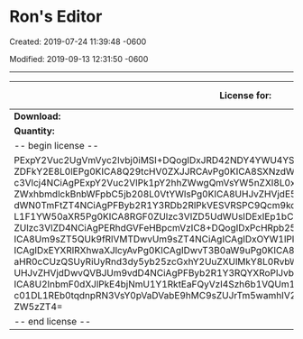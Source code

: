 # Ron's Editor

Created: 2019-07-24 11:39:48 -0600

Modified: 2019-09-13 12:31:50 -0600

---

| **License for:**                                                                                                                                                                                                                                                                                                                                                                                                                                                                                                                                                                                                                                                                                                                                                                                                                                                                                                                                                                                                                                                                                      |    | [**Ron's Editor**](http://www.ronsplace.eu/StaticLink/Product/EDITR/Home) |
|-------------------------------------------------------------|---|---------|
| **Download:**                                                                                                                                                                                                                                                                                                                                                                                                                                                                                                                                                                                                                                                                                                                                                                                                                                                                                                                                                                                                                                                                                         |    | [Download](http://www.ronsplace.eu/StaticLink/Product/EDITR/Download)      |
| **Quantity:**                                                                                                                                                                                                                                                                                                                                                                                                                                                                                                                                                                                                                                                                                                                                                                                                                                                                                                                                                                                                                                                                                         |    | 1                                                                          |
| -- begin license --                                                                                                                                                                                                                                                                                                                                                                                                                                                                                                                                                                                                                                                                                                                                                                                                                                                                                                                                                                                                                                                                                 |    |                                                                           |
| PExpY2Vuc2UgVmVyc2lvbj0iMSI+DQogIDxJRD42NDY4YWU4YS1iYTEyLTQ0MTItOWI5Ni1kOGEzMTNk ZDFkY2E8L0lEPg0KICA8Q29tcHV0ZXJJRCAvPg0KICA8SXNzdWVyPlJvbidzIFBsYWNlIEFwcHM8L0lz c3Vlcj4NCiAgPExpY2Vuc2VlPk1pY2hhZWwgQmVsYW5nZXI8L0xpY2Vuc2VlPg0KICA8RW1haWw+bXJi ZWxhbmdlckBnbWFpbC5jb208L0VtYWlsPg0KICA8UHJvZHVjdE5hbWU+Um9uJ3MgRWRpdG9yPC9Qcm9k dWN0TmFtZT4NCiAgPFByb2R1Y3RDb2RlPkVESVRSPC9Qcm9kdWN0Q29kZT4NCiAgPFF1YW50aXR5PjE8 L1F1YW50aXR5Pg0KICA8RGF0ZUlzc3VlZD5UdWUsIDExIEp1bCAyMDE3IDE3OjIzOjIzIEdNVDwvRGF0 ZUlzc3VlZD4NCiAgPERhdGVFeHBpcmVzIC8+DQogIDxPcHRpb25zPg0KICAgIDxPcHRpb24+DQogICAg ICA8Um9sZT5QUk9fRlVMTDwvUm9sZT4NCiAgICAgIDxOYW1lPkZ1bGwgbGljZW5zZTwvTmFtZT4NCiAg ICAgIDxEYXRlRXhwaXJlcyAvPg0KICAgIDwvT3B0aW9uPg0KICA8L09wdGlvbnM+DQogIDxEb21haW4+ aHR0cCUzQSUyRiUyRnd3dy5yb25zcGxhY2UuZXUlMkY8L0RvbWFpbj4NCiAgPEFQSVJvb3Q+QVBJJTJG UHJvZHVjdDwvQVBJUm9vdD4NCiAgPFByb2R1Y3RQYXRoPlJvbnNFZGl0b3I8L1Byb2R1Y3RQYXRoPg0K ICA8U2lnbmF0dXJlPkE4bjNmU1Y1RktEaFQyVzI4Szh6b1VQUm1LUjhMNXdoU3JMYkdNbW9zc1NsSWRZ c01DL1REb0tqdnpRN3VsY0pVaDVabE9hMC9sZUJrTm5wamhIV2hRPT08L1NpZ25hdHVyZT4NCjwvTGlj ZW5zZT4= |    |                                                                           |
| -- end license --                                                                                                                                                                                                                                                                                                                                                                                                                                                                                                                                                                                                                                                                                                                                                                                                                                                                                                                                                                                                                                                                                   |    |                                                                           |
